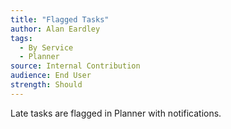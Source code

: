 ```yaml
---
title: "Flagged Tasks"
author: Alan Eardley
tags: 
  - By Service
  - Planner
source: Internal Contribution
audience: End User
strength: Should
---
```

Late tasks are flagged in Planner with notifications.